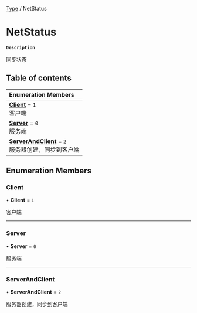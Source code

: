 [Type](../modules/Type.Type.md) / NetStatus

# NetStatus <Badge type="tip" text="Enumeration" /> 

**`Description`**

同步状态

## Table of contents

| Enumeration Members |
| :-----|
| **[Client](Type.NetStatus.md#client)** = ``1`` <br> 客户端|
| **[Server](Type.NetStatus.md#server)** = ``0`` <br> 服务端|
| **[ServerAndClient](Type.NetStatus.md#serverandclient)** = ``2`` <br> 服务器创建，同步到客户端|

## Enumeration Members

### Client  

• **Client** = ``1``

客户端

___

### Server  

• **Server** = ``0``

服务端

___

### ServerAndClient  

• **ServerAndClient** = ``2``

服务器创建，同步到客户端
